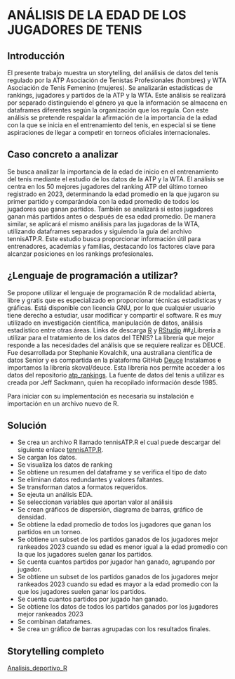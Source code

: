 # ANÁLISIS DE LA EDAD DE LOS JUGADORES DE TENIS
## Introducción
El presente trabajo muestra un storytelling, del análisis de datos del tenis regulado por la ATP Asociación de Tenistas Profesionales (hombres) y WTA Asociación de Tenis Femenino (mujeres). 
Se analizarán estadísticas de rankings, jugadores y partidos de la ATP y la WTA. Este análisis se realizará por separado distinguiendo el género ya que la información se almacena en dataframes diferentes según la organización que los regula.
Con este análisis se pretende respaldar la afirmación de la importancia de la edad con la que se inicia en el entrenamiento del tenis, en especial si se tiene aspiraciones de llegar a competir en torneos oficiales internacionales. 
## Caso concreto a analizar
Se busca analizar la importancia de la edad de inicio en el entrenamiento del tenis mediante el estudio de los datos de la ATP y la WTA. El análisis se centra en los 50 mejores jugadores del ranking ATP del último torneo registrado en 2023, determinando la edad promedio en la que jugaron su primer partido y comparándola con la edad promedio de todos los jugadores que ganan partidos. También se analizará si estos jugadores ganan más partidos antes o después de esa edad promedio.
De manera similar, se aplicará el mismo análisis para las jugadoras de la WTA, utilizando dataframes separados y siguiendo la guía del archivo tennisATP.R. Este estudio busca proporcionar información útil para entrenadores, academias y familias, destacando los factores clave para alcanzar posiciones en los rankings profesionales.
## ¿Lenguaje de programación a utilizar? 
Se propone utilizar el lenguaje de programación R de modalidad abierta, libre y gratis que es especializado en proporcionar técnicas estadísticas y gráficas. Está disponible con licencia GNU, por lo que cualquier usuario tiene derecho a estudiar, usar modificar y compartir el software. R es muy utilizado en investigación científica, manipulación de datos, análisis estadístico entre otras áreas.
Links de descarga [R](https://cran.r-project.org/bin/windows/base/) y [RStudio](https://posit.co/download/rstudio-desktop/)
##¿Librería a utilizar para el tratamiento de los datos del TENIS?
La librería que mejor responde a las necesidades del análisis que se requiere realizar es DEUCE.
Fue desarrollada por Stephanie Kovalchik, una australiana científica de datos Senior y es compartida en la plataforma GitHub [Deuce](https://github.com/skoval/deuce) 
Instalamos e importamos la librería skoval/deuce. Esta libreria nos permite acceder a los datos del repositorio [atp_rankings](https://github.com/JeffSackmann/tennis_atp). La fuente de datos del tenis a utilizar es creada por Jeff Sackmann, quien ha recopilado información desde 1985.

Para iniciar con su implementación es necesaria su instalación e importación en un archivo nuevo de R.
## Solución 
+ Se crea un archivo R llamado tennisATP.R el cual puede descargar del siguiente enlace [tennisATP.R](analisis_deportivo/tennisATP.R).
+ Se cargan los datos.
+ Se visualiza los datos de ranking
+ Se obtiene un resumen del dataframe y se verifica el tipo de dato
+ Se eliminan datos redundantes y valores faltantes.
+ Se transforman datos a formatos requeridos.
+ Se ejeuta un análisis EDA.
+ Se seleccionan variables que aportan valor al análisis
+ Se crean gráficos de dispersión, diagrama de barras, gráfico de densidad.
+ Se obtiene la edad promedio de todos los jugadores que ganan los partidos en un torneo.
+ Se obtiene un subset de los partidos ganados de los jugadores mejor rankeados 2023 cuando su edad es menor igual a la edad promedio con la que los jugadores suelen ganar los partidos.
+ Se cuenta cuantos partidos por jugador han ganado, agrupando por jugador.
+ Se obtiene un subset de los partidos ganados de los jugadores mejor rankeados 2023 cuando su edad es mayor a la edad promedio con la que los jugadores suelen ganar los partidos.
+ Se cuenta cuantos partidos por jugado han ganado.
+ Se obtiene los datos de todos los partidos ganados por los jugadores mejor rankeados 2023
+ Se combinan dataframes.
+ Se crea un gráfico de barras agrupadas con los resultados finales.
## Storytelling completo

[Analisis_deportivo_R](analisis_deportivo/Analisis_deportivo_tenis_con_R.pdf) 






